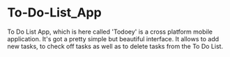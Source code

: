 # To-Do-List_App

To Do List App, which is here called 'Todoey' is a cross platform mobile application. It's got a pretty simple but beautiful interface. 
It allows to add new tasks, to check off tasks as well as to delete tasks from the To Do List.
